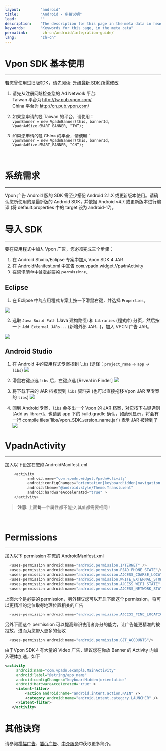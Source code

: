 ```yaml
---
layout:         "android"
title:          "Android - 串接说明"
lead:           ""
description:    "The description for this page in the meta data in header."
keywords:       "Keywords for this page, in the meta data"
permalink:       zh-cn/android/integration-guide/
lang:           "zh-cn"
---
```


# Vpon SDK 基本使用
----
若您曾使用过旧版SDK，请先阅读: [升级最新 SDK 所需修改](../../latest-news/update-to-SDK4_2_x/)

1. 请先从注册网址检查您的 Ad Network 平台: <br>
Taiwan 平台为 <http://tw.pub.vpon.com/> <br>
China  平台为 <http://cn.pub.vpon.com/>

2. 如果您申请的是 Taiwan 的平台，请使用： <br>
`vponBanner = new VpadnBanner(this, bannerId, VpadnAdSize.SMART_BANNER,
“TW”);`

3. 如果您申请的是 China 的平台，请使用： <br>
`vponBanner = new VpadnBanner(this, bannerId, VpadnAdSize.SMART_BANNER,
“CN”);`
<br>


# 系统需求
-----------
Vpon 广告 Android 版的 SDK 需至少搭配 Android 2.1.X 或更新版本使用。请确认您所使用的是最新版的 Android SDK，并依据 Android v4.X 或更新版本进行编译 (将 default.properties 中的 target 设为 android-17)。

# 导入 SDK
----------
要在应用程式中加入 Vpon 广告，您必须完成三个步骤：

1. 在 Android Studio/Eclipse 专案中加入 Vpon SDK 4 JAR
2. 在 AndroidManifest.xml 中宣告 com.vpadn.widget.VpadnActivity
3. 在资讯清单中设定必要的 permissions。


## Eclipse
1. 在 Eclipse 中的应用程式专案上按一下滑鼠右键，并选择 `Properties`。
<img src="../../../assets/img/A-sdk330-01.png" >

2. 选取 `Java Build Path` (Java 建构路径) 和 `Libraries` (程式库) 分页，然后按一下 `Add External JARs...` (新增外部 JAR...)，加入 VPON 广告 JAR。
<img src="../../../assets/img/A-sdk330-02.png" >

## Android Studio
1. 在 Android 中的应用程式专案找到 `libs` (途径：`project_name` -> `app` -> `libs`)
![]({{site.baseurl}}/assets/img/ProjectLibFolder.jpg)


2. 滑鼠右键点选 `libs` 后，左键点选 [Reveal in Finder]
![]({{site.baseurl}}/assets/img/DropJarFileToLibFolder.jpg)


3. 将下载下来的 JAR 档複製到 `libs` 资料夹 (也可以直接拖移 Vpon JAR 至专案的 `libs`)
![]({{site.baseurl}}/assets/img/MainInterface.jpg)



4. 回到 Android 专案，`libs` 会多出一个 Vpon 的 JAR 档案，对它按下右键选则 [Add as library]。也请到 app 下的 build.gradle 确认，如范例显示，将会有一行 compile files('libs/vpon_SDK_version_name.jar') 表示 JAR 被读到了
![]({{site.baseurl}}/assets/img/ModifyBuildGradle.jpg)


# VpadnActivity
---
加入以下设定在您的 AndroidManifest.xml

``` java
    <activity
          android:name="com.vpadn.widget.VpadnActivity"
          android:configChanges="orientation|keyboardHidden|navigation|keyboard|screenLayout|uiMode|screenSize|smallestScreenSize"
          android:theme="@android:style/Theme.Translucent"
          android:hardwareAccelerated="true" >
    </activity>
```
> **注意**: 上面**每一个**属性都不能少,其值都需要相同！

<br>

# Permissions
---
加入以下 permission 在您的 AndroidManifest.xml

```java
  <uses-permission android:name="android.permission.INTERNET" />
  <uses-permission android:name="android.permission.READ_PHONE_STATE"/>
  <uses-permission android:name="android.permission.ACCESS_COARSE_LOCATION"/>
  <uses-permission android:name="android.permission.WRITE_EXTERNAL_STORAGE" />
  <uses-permission android:name="android.permission.ACCESS_WIFI_STATE" />
  <uses-permission android:name="android.permission.ACCESS_NETWORK_STATE"/>
```
上面六个是必要的 permission，另外建议您可以开启下面这个 permission，将可以更精准的定位取得地理位置相关的广告


```java
  <uses-permission android:name="android.permission.ACCESS_FINE_LOCATION"/>
```
另外下面这个 permission 可以提高辨识使用者身分的能力，让广告能更精准的被投放，进而为您带入更多的营收


```java
  <uses-permission android:name="android.permission.GET_ACCOUNTS"/>
```

由于Vpon SDK 4 有大量的 Video 广告，建议您在你放 Banner 的 Activity 内加入硬体加速，如下


```xml
<activity
     android:name="com.vpadn.example.MainActivity"
     android:label="@string/app_name"
     android:configChanges="keyboardHidden|orientation"
     android:hardwareAccelerated="true" >
     <intent-filter>
         <action android:name="android.intent.action.MAIN" />
         <category android:name="android.intent.category.LAUNCHER" />
     </intent-filter>
   </activity>
```



# 其他诀窍
请参阅[横幅广告](../banner)、[插页广告](../Interstitial)、[中介服务](../mediation)中获取更多简介。
